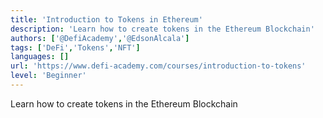 ```yaml
---
title: 'Introduction to Tokens in Ethereum'
description: 'Learn how to create tokens in the Ethereum Blockchain'
authors: ['@DefiAcademy','@EdsonAlcala']
tags: ['DeFi','Tokens','NFT']
languages: []
url: 'https://www.defi-academy.com/courses/introduction-to-tokens'
level: 'Beginner'
---
```


Learn how to create tokens in the Ethereum Blockchain